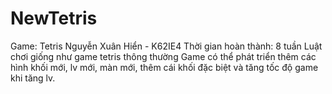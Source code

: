 # NewTetris
Game: Tetris
Nguyễn Xuân Hiển - K62IE4
Thời gian hoàn thành: 8 tuần 
Luật chơi giống như game tetris thông thường
Game có thể phát triển thêm các hình khối mới, lv mới, màn mới, thêm cái khối đặc biệt và tăng tốc độ game khi tăng lv.
